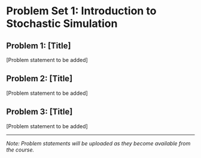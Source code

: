 # Problem Set 1: Introduction to Stochastic Simulation

## Problem 1: [Title]

[Problem statement to be added]

## Problem 2: [Title]

[Problem statement to be added]

## Problem 3: [Title]

[Problem statement to be added]

---

*Note: Problem statements will be uploaded as they become available from the course.*
